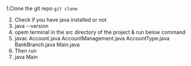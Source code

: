 1.Clone the git repo
`git clone `

2. Check if you have java installed or not
3. java --version
4. opem terminal in the src directory of the project & run below command
5. javac Account.java AccountManagement.java AccountType.java BankBranch.java Main.java
6. Then run
7. java Main

